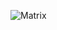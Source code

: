 ![Matrix](https://media0.giphy.com/media/v1.Y2lkPTc5MGI3NjExdHM0cWRlM2xxOXExNTRtc2c1ejU2NXlsbmhoZXF4dHdwZnNqMXY2biZlcD12MV9pbnRlcm5hbF9naWZfYnlfaWQmY3Q9Zw/4knozU8q9AXvpod9qy/giphy.gif)
